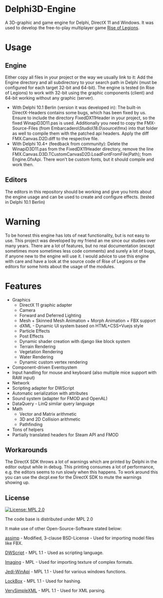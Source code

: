 # Delphi3D-Engine
A 3D-graphic and game engine for Delphi, DirectX 11 and Windows. It was used to develop the free-to-play multiplayer game [Rise of Legions](https://riseoflegions.com).

# Usage
## Engine
Either copy all files in your project or the way we usually link to it: Add the Engine directory and all subdirectory to your search path in Delphi (must be configured for each target 32-bit and 64-bit). The engine is tested (in Rise of Legions) to work with 32-bit using the graphic components (client) and 64-bit working without any graphic (server).

* With Delphi 10.1 Berlin (version it was developed in): The built-in DirectX-Headers contains some bugs, which has been fixed by us. Ensure to include the directory FixedDX11Header in your project, so the fixed WinapiD3D11.pas is used. Additionally you need to copy the FMX-Source-Files (from Embarcadero\Studio\18.0\source\fmx) into that folder as well to compile them with the patched api headers. Apply the diff FMX.Canvas.D2D.diff to the respective file.
* With Delphi 10.4+ (feedback from community): Delete the WinapiD3D11.pas from the FixedDX11Header directory, remove the line FMX.Canvas.D3D.TCustomCanvasD2D.LoadFontFromFile(Path); from Engine.GfxApi. There won't be custom fonts, but it should compile and work then.

## Editors
The editors in this repository should be working and give you hints about the engine usage and can be used to create and configure effects. (tested in Delphi 10.1 Berlin)

# Warning
To be honest this engine has lots of neat functionality, but is not easy to use. This project was developed by my friend an me since our studies over many years. There are a lot of features, but no real documentation (except sometimes more sometimes less code comments) and surely a lot of bugs, if anyone new to the engine will use it. I would advice to use this engine with care and have a look at the source code of Rise of Legions or the editors for some hints about the usage of the modules.

# Features

* Graphics
  * DirectX 11 graphic adapter
  * Camera
  * Forward and Deferred Lighting
  * Mesh + Skinned Mesh Animation + Morph Animation + FBX support
  * dXML - Dynamic UI system based on HTML+CSS+Vuejs style
  * Particle Effects
  * Post Effects
  * Dynamic shader creation with django like block system
  * Terrain Rendering
  * Vegetation Rendering
  * Water Rendering
  * Dynamic custom vertex rendering
* Component-driven Eventsystem
* Input handling for mouse and keyboard (also multiple mice support with RAW input)
* Network
* Scripting adapter for DWScript
* Automatic serialization with attributes
* Sound system (adapter for FMOD and OpenAL)
* DataQuery - LinQ similar query language
* Math
  * Vector and Matrix arithmetic
  * 3D and 2D Collision arithmetic
  * Pathfinding
* Tons of helpers
* Partially translated headers for Steam API and FMOD
  
## Workarounds

The DirectX SDK throws a lot of warnings which are printed by Delphi in the editor output while in debug. This printing consumes a lot of performance, e.g. the editors seems to run slowly when this happens. To work around this you can use the dxcpl.exe for the DirectX SDK to mute the warnings showing up.

## License

[![License: MPL 2.0](https://img.shields.io/badge/License-MPL%202.0-brightgreen.svg)](https://opensource.org/licenses/MPL-2.0)

The code base is distributed under MPL 2.0

It make use of other Open-Source-Software stated below:

[assimp](https://github.com/assimp/assimp) - Modified, 3-clause BSD-License - Used for importing model files like FBX.

[DWScript](https://www.delphitools.info/dwscript/) - MPL 1.1 - Used as scripting language.

[Imaging](https://github.com/galfar/imaginglib) - MPL - Used for importing texture of complex formats.

[Jedi-WinApi](https://sourceforge.net/projects/jedi-apilib/) - MPL 1.1 - Used for various windows functions.

[LockBox](https://github.com/TurboPack/LockBox) - MPL 1.1 - Used for hashing.

[VerySimpleXML](https://github.com/Dennis1000/verysimplexml) - MPL 1.1 - Used for XML parsing.
